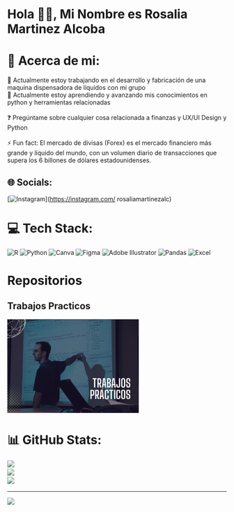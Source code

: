# Hola 👋🤗, Mi Nombre es Rosalia Martinez Alcoba
# 💫 Acerca de mi:
🔭 Actualmente estoy trabajando en el desarrollo y fabricación de una maquina dispensadora de líquidos con mi grupo <br>🌱 Actualmente estoy aprendiendo y avanzando mis conocimientos en python y herramientas relacionadas<br><br>❓ Pregúntame sobre cualquier cosa relacionada a finanzas y UX/UI Design y Python<br><br>⚡ Fun fact: El mercado de divisas (Forex) es el mercado financiero más grande y líquido del mundo, con un volumen diario de transacciones que supera los 6 billones de dólares estadounidenses.<br>


## 🌐 Socials:
[![Instagram](https://img.shields.io/badge/Instagram-%23E4405F.svg?logo=Instagram&logoColor=white)](https://instagram.com/ rosaliamartinezalc) 

# 💻 Tech Stack:
![R](https://img.shields.io/badge/r-%23276DC3.svg?style=for-the-badge&logo=r&logoColor=white) ![Python](https://img.shields.io/badge/python-3670A0?style=for-the-badge&logo=python&logoColor=ffdd54) ![Canva](https://img.shields.io/badge/Canva-%2300C4CC.svg?style=for-the-badge&logo=Canva&logoColor=white) ![Figma](https://img.shields.io/badge/figma-%23F24E1E.svg?style=for-the-badge&logo=figma&logoColor=white) ![Adobe Illustrator](https://img.shields.io/badge/adobe%20illustrator-%23FF9A00.svg?style=for-the-badge&logo=adobe%20illustrator&logoColor=white) ![Pandas](https://img.shields.io/badge/pandas-%23150458.svg?style=for-the-badge&logo=pandas&logoColor=white) ![Excel](https://img.shields.io/badge/Microsoft_Excel-217346?logo=microsoft-excel&logoColor=white)
# Repositorios
## Trabajos Practicos
<a href="https://github.com/Rosalia2001/PracticosenClase/blob/main/HeadingClass.png">
  <img src="https://github.com/Rosalia2001/PracticosenClase/blob/main/HeadingClass.png" alt="Header Image" style="height:60%; width:60%;" />
</a>

# 📊 GitHub Stats:
![](https://github-readme-stats.vercel.app/api?username=Rosalia2001&theme=dark&hide_border=false&include_all_commits=false&count_private=false)<br/>
![](https://github-readme-streak-stats.herokuapp.com/?user=Rosalia2001&theme=dark&hide_border=false)<br/>
![](https://github-readme-stats.vercel.app/api/top-langs/?username=Rosalia2001&theme=dark&hide_border=false&include_all_commits=false&count_private=false&layout=compact)

---
[![](https://visitcount.itsvg.in/api?id=Rosalia2001&icon=0&color=0)](https://visitcount.itsvg.in)

<!-- Proudly created with GPRM ( https://gprm.itsvg.in ) -->
